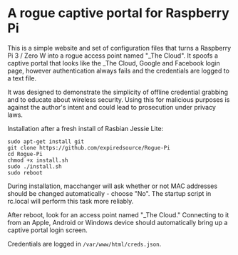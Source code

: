 # A rogue captive portal for Raspberry Pi

This is a simple website and set of configuration files that turns a Raspberry Pi 3 / Zero W into a rogue access point named "_The Cloud". It spoofs a captive portal that looks like the _The Cloud, Google and Facebook login page, however authentication always fails and the credentials are logged to a text file.

It was designed to demonstrate the simplicity of offline credential grabbing and to educate about wireless security. Using this for malicious purposes is against the author's intent and could lead to prosecution under privacy laws.

Installation after a fresh install of Rasbian Jessie Lite:
```
sudo apt-get install git
git clone https://github.com/expiredsource/Rogue-Pi
cd Rogue-Pi
chmod +x install.sh
sudo ./install.sh
sudo reboot
```
During installation, macchanger will ask whether or not MAC addresses should be changed automatically - choose "No". The startup script in rc.local will perform this task more reliably.

After reboot, look for an access point named "_The Cloud." Connecting to it from an Apple, Android or Windows device should automatically bring up a captive portal login screen.

Credentials are logged in `/var/www/html/creds.json`.
